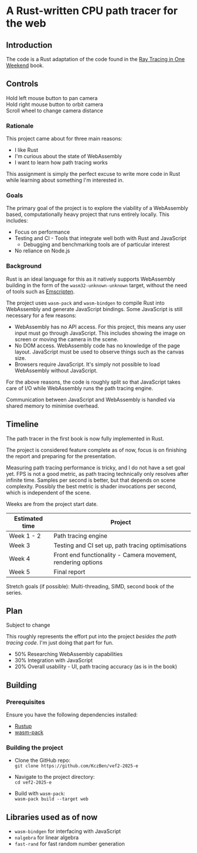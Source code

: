 # A Rust-written CPU path tracer for the web

## Introduction
The code is a Rust adaptation of the code found in the [Ray Tracing in One Weekend](https://raytracing.github.io/) book.

## Controls
Hold left mouse button to pan camera\
Hold right mouse button to orbit camera\
Scroll wheel to change camera distance

### Rationale
This project came about for three main reasons:
* I like Rust
* I'm curious about the state of WebAssembly
* I want to learn how path tracing works

This assignment is simply the perfect excuse to write more code in Rust while learning about something I'm interested in. 

### Goals
The primary goal of the project is to explore the viability of a WebAssembly based, computationally heavy project that runs entirely locally. This includes:
* Focus on performance
* Testing and CI - Tools that integrate well both with Rust and JavaScript
    * Debugging and benchmarking tools are of particular interest
* No reliance on Node.js

### Background
Rust is an ideal language for this as it natively supports WebAssembly building in the form of the `wasm32-unknown-unknown` target, without the need of tools such as [Emscripten](https://github.com/emscripten-core/emscripten).

The project uses `wasm-pack` and `wasm-bindgen` to compile Rust into WebAssembly and generate JavaScript bindings. Some JavaScript is still necessary for a few reasons:
* WebAssembly has no API access. For this project, this means any user input must go through JavaScript. This includes showing the image on screen or moving the camera in the scene.
* No DOM access. WebAssembly code has no knowledge of the page layout. JavaScript must be used to observe things such as the canvas size.
* Browsers require JavaScript. It's simply not possible to load WebAssembly without JavaScript.

For the above reasons, the code is roughly split so that JavaScript takes care of I/O while WebAssembly runs the path tracing engine.

Communication between JavaScript and WebAssembly is handled via shared memory to minimise overhead.

## Timeline
The path tracer in the first book is now fully implemented in Rust.

The project is considered feature complete as of now, focus is on finishing the report and preparing for the presentation.

Measuring path tracing performance is tricky, and I do not have a set goal yet. FPS is not a good metric, as path tracing technically only resolves after infinite time. Samples per second is better, but that depends on scene complexity. Possibly the best metric is shader invocations per second, which is independent of the scene.

Weeks are from the project start date.

| Estimated time | Project |
| -------------- | --------|
| Week 1 - 2 | Path tracing engine |
| Week 3 | Testing and CI set up, path tracing optimisations |
| Week 4 | Front end functionality - Camera movement, rendering options |
| Week 5 | Final report |

Stretch goals (if possible): Multi-threading, SIMD, second book of the series.
## Plan
Subject to change

This roughly represents the effort put into the project *besides the path tracing code*. I'm just doing that part for fun.
* 50% Researching WebAssembly capabilities
* 30% Integration with JavaScript
* 20% Overall usability - UI, path tracing accuracy (as is in the book)

## Building
### Prerequisites
Ensure you have the following dependencies installed:
* [Rustup](https://www.rust-lang.org/tools/install)
* [wasm-pack](https://github.com/rustwasm/wasm-bindgen)

### Building the project
* Clone the GitHub repo:\
`git clone https://github.com/KczBen/vef2-2025-e`

* Navigate to the project directory:\
`cd vef2-2025-e`

* Build with `wasm-pack`:\
`wasm-pack build --target web`

## Libraries used as of now
* `wasm-bindgen` for interfacing with JavaScript
* `nalgebra` for linear algebra
* `fast-rand` for fast random number generation
